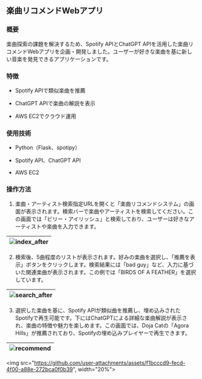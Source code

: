 ## 楽曲リコメンドWebアプリ

### 概要

楽曲探索の課題を解決するため、Spotify APIとChatGPT APIを活用した楽曲リコメンドWebアプリを企画・開発しました。ユーザーが好きな楽曲を基に新しい音楽を発見できるアプリケーションです。

### 特徴

- Spotify APIで類似楽曲を推薦

- ChatGPT APIで楽曲の解説を表示

- AWS EC2でクラウド運用

### 使用技術

- Python（Flask、spotipy）

- Spotify API、ChatGPT API

- AWS EC2

### 操作方法

1. 楽曲・アーティスト検索指定URLを開くと「楽曲リコメンドシステム」の画面が表示されます。検索バーで楽曲やアーティストを検索してください。この画面では「ビリー・アイリッシュ」と検索しており、ユーザーは好きなアーティストや楽曲を入力できます。

|![index_after](https://github.com/user-attachments/assets/d8bb3514-0265-4112-a042-cfd4610dd6e4)|
|:-:|

2. 検索後、5曲程度のリストが表示されます。好みの楽曲を選択し、「推薦を表示」ボタンをクリックします。検索結果には「bad guy」など、入力に基づいた関連楽曲が表示されます。この例では「BIRDS OF A FEATHER」を選択しています。

|![search_after](https://github.com/user-attachments/assets/9abef3cf-ebce-46ed-ae87-a372abb2b13e)|
|:-:|

3. 選択した楽曲を基に、Spotify APIが類似曲を推薦し、埋め込みされたSpotifyで再生可能です。下にはChatGPTによる詳細な楽曲解説が表示され、楽曲の特徴や魅力を楽しめます。この画面では、Doja Catの「Agora Hills」が推薦されており、Spotifyの埋め込みプレイヤーで再生できます。

|![recommend](https://github.com/user-attachments/assets/f1bcccd9-fecd-4f00-a88e-272bca0f0b39)|
|:-:|

<img src="https://github.com/user-attachments/assets/f1bcccd9-fecd-4f00-a88e-272bca0f0b39", width="20%">


